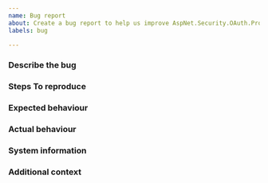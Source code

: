```yaml
---
name: Bug report
about: Create a bug report to help us improve AspNet.Security.OAuth.Providers
labels: bug

---
```


### Describe the bug

<!--
A clear and concise description of what the bug is. State which provider(s) the bug relates to.
-->

### Steps To reproduce

<!--
A concise and repeatable example of how to illustrate the issue.
-->

### Expected behaviour

<!--
A clear and concise description of what you expected to happen.
-->

### Actual behaviour

<!--
A clear and concise description of what actually happened. If an exception occurred, please include a stack trace if available.
-->

### System information

<!--
- OS: [e.g. Windows 11]
- Library Version [e.g. 6.0.0]
- .NET version (e.g. output from `dotnet --info`)
-->

### Additional context

<!--
Add any other context about the problem here.
-->
